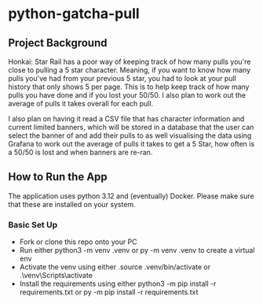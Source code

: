 # python-gatcha-pull

## Project Background

Honkai: Star Rail has a poor way of keeping track of how many pulls you're close to pulling a 5 star character. Meaning, if you want to know how many pulls you've had from your previous 5 star, you had to look at your pull history that only shows 5 per page. This is to help keep track of how many pulls you have done and if you lost your 50/50. I also plan to work out the average of pulls it takes overall for each pull.

I also plan on having it read a CSV file that has character information and current limited banners, which will be stored in a database that the user can select the banner of and add their pulls to as well visualising the data using Grafana to work out the average of pulls it takes to get a 5 Star, how often is a 50/50 is lost and when banners are re-ran.

## How to Run the App
The application uses python 3.12 and (eventually) Docker. Please make sure that these are installed on your system.

### Basic Set Up
- Fork or clone this repo onto your PC
- Run either python3 -m venv .venv or py -m venv .venv to create a virtual env
- Activate the venv using either .source .venv/bin/activate or .\venv\Scripts\activate
- Install the requirements using either python3 -m pip install -r requirements.txt or py -m pip install -r requirements.txt